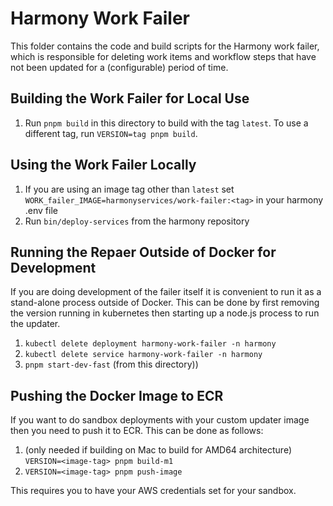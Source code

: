 # Harmony Work Failer

This folder contains the code and build scripts for the Harmony work failer,
which is responsible for deleting work items and workflow steps  that have
not been updated for a (configurable) period of time.

## Building the Work Failer for Local Use

1. Run `pnpm build` in this directory to build with the tag `latest`. To use a different tag,
   run `VERSION=tag pnpm build`.

## Using the Work Failer Locally

1. If you are using an image tag other than `latest` set `WORK_failer_IMAGE=harmonyservices/work-failer:<tag>` in your harmony .env file
2. Run `bin/deploy-services` from the harmony repository

## Running the Repaer Outside of Docker for Development

If you are doing development of the failer itself it is convenient to run it as a stand-alone process outside of Docker. This can be done by first removing the version running in
kubernetes then starting up a node.js process to run the updater.
1. `kubectl delete deployment harmony-work-failer -n harmony`
2. `kubectl delete service harmony-work-failer -n harmony`
3. `pnpm start-dev-fast` (from this directory))

## Pushing the Docker Image to ECR

If you want to do sandbox deployments with your custom updater image then you need to
push it to ECR. This can be done as follows:

1. (only needed if building on Mac to build for AMD64 architecture)
   `VERSION=<image-tag> pnpm build-m1`
2. `VERSION=<image-tag> pnpm push-image`

This requires you to have your AWS credentials set for your sandbox.
